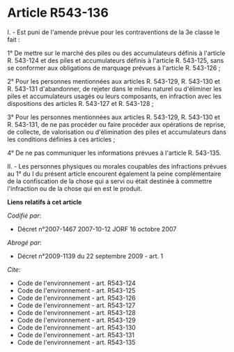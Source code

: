 # Article R543-136

I. - Est puni de l'amende prévue pour les contraventions de la 3e classe le fait :

1° De mettre sur le marché des piles ou des accumulateurs définis à l'article R. 543-124 et des piles et accumulateurs
définis à l'article R. 543-125, sans se conformer aux obligations de marquage prévues à l'article R. 543-126 ;

2° Pour les personnes mentionnées aux articles R. 543-129, R. 543-130 et R. 543-131 d'abandonner, de rejeter dans le milieu
naturel ou d'éliminer les piles et accumulateurs usagés ou leurs composants, en infraction avec les dispositions des articles
R. 543-127 et R. 543-128 ;

3° Pour les personnes mentionnées aux articles R. 543-129, R. 543-130 et R. 543-131, de ne pas procéder ou faire procéder aux
opérations de reprise, de collecte, de valorisation ou d'élimination des piles et accumulateurs dans les conditions définies
à ces articles ;

4° De ne pas communiquer les informations prévues à l'article R. 543-135.

II. - Les personnes physiques ou morales coupables des infractions prévues au 1° du I du présent article encourent également
la peine complémentaire de la confiscation de la chose qui a servi ou était destinée à commettre l'infraction ou de la chose
qui en est le produit.

**Liens relatifs à cet article**

_Codifié par_:

  - Décret n°2007-1467 2007-10-12 JORF 16 octobre 2007

_Abrogé par_:

  - Décret n°2009-1139 du 22 septembre 2009 - art. 1

_Cite_:

  - Code de l'environnement - art. R543-124
  - Code de l'environnement - art. R543-125
  - Code de l'environnement - art. R543-126
  - Code de l'environnement - art. R543-127
  - Code de l'environnement - art. R543-128
  - Code de l'environnement - art. R543-129
  - Code de l'environnement - art. R543-130
  - Code de l'environnement - art. R543-131
  - Code de l'environnement - art. R543-135
